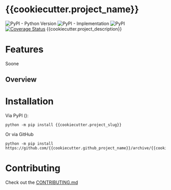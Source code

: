 # {{cookiecutter.project_name}}
![PyPI - Python Version](https://img.shields.io/pypi/pyversions/{{cookiecutter.project_slug}})
![PyPI - Implementation](https://img.shields.io/pypi/implementation/{{cookiecutter.project_slug}})
![PyPI](https://img.shields.io/pypi/v/{{cookiecutter.project_slug}})
[![Coverage Status](https://coveralls.io/repos/github/{{cookiecutter.github_project_name}}/badge.svg?branch=main)](https://coveralls.io/github/{{cookiecutter.github_project_name}}?branch=main)
{{cookiecutter.project_description}}

# Features
Soone
## Overview

# Installation
Via PyPI ():
```shell
python -m pip install {{cookiecutter.project_slug}}
```
Or via GitHub
```shell
python -m pip install https://github.com/{{cookiecutter.github_project_name}}/archive/{{cookiecutter.github_main_branch}}.zip
```
# Contributing
Check out the [CONTRIBUTING.md](./CONTRIBUTING.md)


